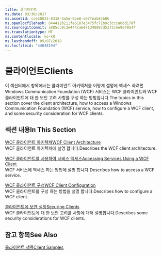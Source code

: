 ```yaml
---
title: 클라이언트
ms.date: 03/30/2017
ms.assetid: cce50025-0318-4a5e-9ce8-c67feab83b06
ms.openlocfilehash: 844412b211fe6187e3475fc71b9c3ccca8dd178f
ms.sourcegitcommit: a885cc8c3e444ca6471348893d5373c6e9e49a47
ms.translationtype: MT
ms.contentlocale: ko-KR
ms.lasthandoff: 09/07/2018
ms.locfileid: "44048194"
---
```

# <a name="clients"></a><span data-ttu-id="3b60d-102">클라이언트</span><span class="sxs-lookup"><span data-stu-id="3b60d-102">Clients</span></span>
<span data-ttu-id="3b60d-103">이 섹션의에서 항목에서는 클라이언트 아키텍처를 어떻게 설명에 액세스 하려면 Windows Communication Foundation (WCF) 서비스는 WCF 클라이언트와 WCF 클라이언트에 대 한 보안 고려 사항를 구성 하는 방법입니다.</span><span class="sxs-lookup"><span data-stu-id="3b60d-103">The topics in this section cover the client architecture, how to access a Windows Communication Foundation (WCF) service, how to configure a WCF client, and some security consideration for WCF clients.</span></span>  
  
## <a name="in-this-section"></a><span data-ttu-id="3b60d-104">섹션 내용</span><span class="sxs-lookup"><span data-stu-id="3b60d-104">In This Section</span></span>  
 [<span data-ttu-id="3b60d-105">WCF 클라이언트 아키텍처</span><span class="sxs-lookup"><span data-stu-id="3b60d-105">WCF Client Architecture</span></span>](../../../../docs/framework/wcf/feature-details/client-architecture.md)  
 <span data-ttu-id="3b60d-106">WCF 클라이언트 아키텍처에 설명 합니다.</span><span class="sxs-lookup"><span data-stu-id="3b60d-106">Describes the WCF client architecture.</span></span>  
  
 [<span data-ttu-id="3b60d-107">WCF 클라이언트를 사용하여 서비스 액세스</span><span class="sxs-lookup"><span data-stu-id="3b60d-107">Accessing Services Using a WCF Client</span></span>](../../../../docs/framework/wcf/feature-details/accessing-services-using-a-client.md)  
 <span data-ttu-id="3b60d-108">WCF 서비스에 액세스 하는 방법에 설명 합니다.</span><span class="sxs-lookup"><span data-stu-id="3b60d-108">Describes how to access a WCF service.</span></span>  
  
 [<span data-ttu-id="3b60d-109">WCF 클라이언트 구성</span><span class="sxs-lookup"><span data-stu-id="3b60d-109">WCF Client Configuration</span></span>](../../../../docs/framework/wcf/feature-details/client-configuration.md)  
 <span data-ttu-id="3b60d-110">WCF 클라이언트를 구성 하는 방법을 설명 합니다.</span><span class="sxs-lookup"><span data-stu-id="3b60d-110">Describes how to configure a WCF client.</span></span>  
  
 [<span data-ttu-id="3b60d-111">클라이언트에 보안 설정</span><span class="sxs-lookup"><span data-stu-id="3b60d-111">Securing Clients</span></span>](../../../../docs/framework/wcf/securing-clients.md)  
 <span data-ttu-id="3b60d-112">WCF 클라이언트에 대 한 보안 고려를 사항에 대해 설명합니다.</span><span class="sxs-lookup"><span data-stu-id="3b60d-112">Describes some security considerations for WCF clients.</span></span>  
  
## <a name="see-also"></a><span data-ttu-id="3b60d-113">참고 항목</span><span class="sxs-lookup"><span data-stu-id="3b60d-113">See Also</span></span>  
 [<span data-ttu-id="3b60d-114">클라이언트 샘플</span><span class="sxs-lookup"><span data-stu-id="3b60d-114">Client Samples</span></span>](https://msdn.microsoft.com/library/849fc452-8718-4d4e-ba57-905eed943f63)
